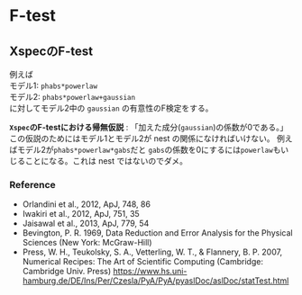 # F-test

## XspecのF-test
例えば  
モデル1: `phabs*powerlaw`  
モデル2: `phabs*powerlaw+gaussian`  
に対してモデル2中の `gaussian` の有意性のF検定をする。

**`Xspec`のF-testにおける帰無仮説** : 「加えた成分(`gaussian`)の係数が0である。」  
この仮説のためにはモデル1とモデル2が nest の関係になければいけない。
例えばモデル2が`phabs*powerlaw*gabs`だと
`gabs`の係数を0にするには`powerlaw`もいじることになる。これは nest ではないのでダメ。

### Reference

* Orlandini et al., 2012, ApJ, 748, 86
* Iwakiri et al., 2012, ApJ, 751, 35
* Jaisawal et al., 2013, ApJ, 779, 54
* Bevington, P. R. 1969, Data Reduction and Error Analysis for the Physical Sciences (New York: McGraw-Hill)
* Press, W. H., Teukolsky, S. A., Vetterling, W. T., & Flannery, B. P. 2007, Numerical Recipes: The Art of Scientific Computing (Cambridge: Cambridge Univ. Press) 
https://www.hs.uni-hamburg.de/DE/Ins/Per/Czesla/PyA/PyA/pyaslDoc/aslDoc/statTest.html